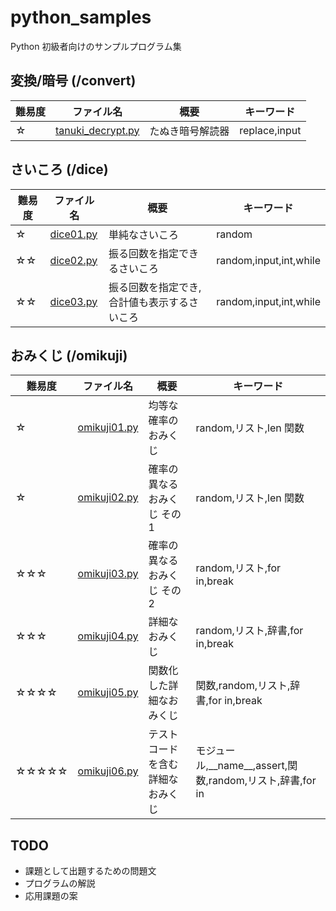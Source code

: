 # python_samples

Python 初級者向けのサンプルプログラム集

## 変換/暗号 (/convert)

| 難易度 | ファイル名                                                                                            | 概要             | キーワード    |
| ------ | ----------------------------------------------------------------------------------------------------- | ---------------- | ------------- |
| ☆      | [tanuki_decrypt.py](https://github.com/AyumuTakai/python_samples/blob/main/convert/tanuki_decrypt.py) | たぬき暗号解読器 | replace,input |

## さいころ (/dice)

| 難易度 | ファイル名                                                                         | 概要                                        | キーワード             |
| ------ | ---------------------------------------------------------------------------------- | ------------------------------------------- | ---------------------- |
| ☆      | [dice01.py](https://github.com/AyumuTakai/python_samples/blob/main/dice/dice01.py) | 単純なさいころ                              | random                 |
| ☆☆     | [dice02.py](https://github.com/AyumuTakai/python_samples/blob/main/dice/dice02.py) | 振る回数を指定できるさいころ                | random,input,int,while |
| ☆☆     | [dice03.py](https://github.com/AyumuTakai/python_samples/blob/main/dice/dice03.py) | 振る回数を指定でき,合計値も表示するさいころ | random,input,int,while |

## おみくじ (/omikuji)

| 難易度 | ファイル名                                                                                  | 概要                             | キーワード                                                    |
| ------ | ------------------------------------------------------------------------------------------- | -------------------------------- | ------------------------------------------------------------- |
| ☆      | [omikuji01.py](https://github.com/AyumuTakai/python_samples/blob/main/omikuji/omikuji01.py) | 均等な確率のおみくじ             | random,リスト,len 関数                                        |
| ☆      | [omikuji02.py](https://github.com/AyumuTakai/python_samples/blob/main/omikuji/omikuji02.py) | 確率の異なるおみくじ その 1      | random,リスト,len 関数                                        |
| ☆☆☆    | [omikuji03.py](https://github.com/AyumuTakai/python_samples/blob/main/omikuji/omikuji03.py) | 確率の異なるおみくじ その 2      | random,リスト,for in,break                                    |
| ☆☆☆    | [omikuji04.py](https://github.com/AyumuTakai/python_samples/blob/main/omikuji/omikuji04.py) | 詳細なおみくじ                   | random,リスト,辞書,for in,break                               |
| ☆☆☆☆   | [omikuji05.py](https://github.com/AyumuTakai/python_samples/blob/main/omikuji/omikuji05.py) | 関数化した詳細なおみくじ         | 関数,random,リスト,辞書,for in,break                          |
| ☆☆☆☆☆  | [omikuji06.py](https://github.com/AyumuTakai/python_samples/blob/main/omikuji/omikuji06.py) | テストコードを含む詳細なおみくじ | モジュール,\_\_name\_\_,assert,関数,random,リスト,辞書,for in |

## TODO

- 課題として出題するための問題文
- プログラムの解説
- 応用課題の案
